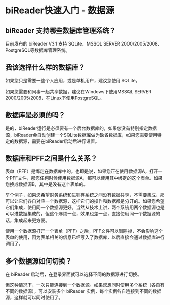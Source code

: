 # biReader快速入门 - 数据源

## biReader 支持哪些数据库管理系统？

目前发布的 biReader V3.1 支持 SQLite、MSSQL SERVER 2000/2005/2008、PostgreSQL等数据库管理系统。

## 我该选择什么样的数据库？

如果您只是需要一些个人应用，或是单机用户，建议您使用 SQLite。

如果您需要和同事一起共享数据，建议在Windows下使用MSSQL SERVER 2000/2005/2008，在Linux下使用PostgreSQL。

## 数据库是必须的吗？

是的，biReader运行是必须要有一个后台数据库的，如果您没有特别指定数据源，biReader会自动创建一个SQLite数据库做为缺省数据库，如果您需要使用特定的数据源，需要在biReader启动后进行设置。

## 数据库和PFF之间是什么关系？

表单（PFF）是绑定在数据库中的。也即是说，如果您正在使用数据源A，打开一个PFF文件，那您任何时候使用数据源A，都可以使用其中绑定的这个表单。如果您换成数据源B，其中是没有这个表单的。

举个例子，如果您希望财务系统和进销存系统之间没有数据共享，不需要集成，那可以让它们各自对应一个数据源，这样它们的操作和数据都是分开的。如果您希望它们集成，使用同一个数据源更好。当然从技术上讲，两个系统用两个数据源也是可以进数据集成的，但这个麻烦一点，效果也差一点，直接使用同一个数据源的话，集成起来更方便。

使用一个数据源打开一个表单（PFF）之后，PFF文件可以删除掉，不会影响这个表单的使用，因为表单相关的信息已经写入了数据库，以后直接会通过数据库进行调用了。

## 多个数据源如何切换？

在 biReader 启动后，在登录界面就可以选择不同的数据源进行切换。

但这种情况下，一次只能连接到一个数据源。如果您想同时使用多个系统（各自有不同的数据源），可以安装多个 biReader 实例，每个实例各自连接到不同的数据源，这样就可以同时使用了。


